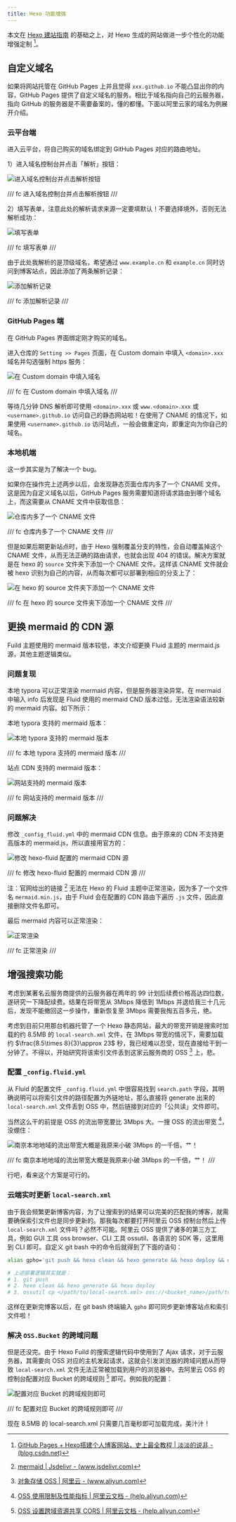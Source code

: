 ```yaml
---
title: Hexo 功能增强
---
```


本文在 [Hexo 建站指南](./build-your-own-website-with-hexo.md) 的基础之上，对 Hexo 生成的网站做进一步个性化的功能增强定制 [^config]。

[^config]: [GitHub Pages + Hexo搭建个人博客网站，史上最全教程 | 淡淡的说非 - (blog.csdn.net)](https://blog.csdn.net/yaorongke/article/details/119089190)

## 自定义域名

如果将网站托管在 GitHub Pages 上并且觉得 `xxx.github.io` 不能凸显出你的内容，GitHub Pages 提供了自定义域名的服务。相比于域名指向自己的云服务器，指向 GitHub 的服务器是不需要备案的，懂的都懂。下面以阿里云家的域名为例展开介绍。

### 云平台端

进入云平台，将自己购买的域名绑定到 GitHub Pages 对应的路由地址。

1）进入域名控制台并点击「解析」按钮：

![进入域名控制台并点击解析按钮](https://cdn.dwj601.cn/images/202403101115508.png)

/// fc
进入域名控制台并点击解析按钮
///

2）填写表单，注意此处的解析请求来源一定要填默认！不要选择境外，否则无法解析成功：

![填写表单](https://cdn.dwj601.cn/images/202403101120914.png)

/// fc
填写表单
///

由于此处我解析的是顶级域名，希望通过 `www.example.cn` 和 `example.cn` 同时访问到博客站点，因此添加了两条解析记录：

![添加解析记录](https://cdn.dwj601.cn/images/202403101117553.png)

/// fc
添加解析记录
///

### GitHub Pages 端

在 GitHub Pages 界面绑定刚才购买的域名。

进入仓库的 `Setting >> Pages` 页面，在 Custom domain 中填入 `<domain>.xxx` 域名并勾选强制 https 服务：

![在 Custom domain 中填入域名](https://cdn.dwj601.cn/images/202403101124296.png)

/// fc
在 Custom domain 中填入域名
///

等待几分钟 DNS 解析即可使用 `<domain>.xxx` 或 `www.<domain>.xxx` 或 `<username>.github.io` 访问自己的静态网站啦！在使用了 CNAME 的情况下，如果使用 `<username>.github.io` 访问站点，一般会做重定向，即重定向为你自己的域名。

### 本地机端

这一步其实是为了解决一个 bug。

如果你在操作完上述两步以后，会发现静态页面仓库内多了一个 CNAME 文件。这是因为自定义域名以后，GitHub Pages 服务需要知道将请求路由到哪个域名上，而这需要从 CNAME 文件中获取信息：

![仓库内多了一个 CNAME 文件](https://cdn.dwj601.cn/images/202403101223383.png)

/// fc
仓库内多了一个 CNAME 文件
///

但是如果后期更新站点时，由于 Hexo 强制覆盖分支的特性，会自动覆盖掉这个 CNAME 文件，从而无法正确的路由请求，也就会出现 404 的错误。解决方案就是在 hexo 的 `source` 文件夹下添加一个 CNAME 文件。这样该 CNAME 文件就会被 hexo 识别为自己的内容，从而每次都可以部署到相应的分支上了：

![在 hexo 的 source 文件夹下添加一个 CNAME 文件](https://cdn.dwj601.cn/images/202403101140516.png)

/// fc
在 hexo 的 source 文件夹下添加一个 CNAME 文件
///

## 更换 mermaid 的 CDN 源

Fuild 主题使用的 mermaid 版本较低，本文介绍更换 Fluid 主题的 mermaid.js 源，其他主题逻辑类似。

### 问题复现

本地 typora 可以正常渲染 mermaid 内容，但是服务器渲染异常。在 mermaid 中输入 info 后发现是 Fluid 使用的 mermaid CND 版本过低，无法渲染语法较新的 mermaid 内容。如下所示：

本地 typora 支持的 mermaid 版本：

![本地 typora 支持的 mermaid 版本](https://cdn.dwj601.cn/images/202409120854588.png)

/// fc
本地 typora 支持的 mermaid 版本
///

站点 CDN 支持的 mermaid 版本：

![网站支持的 mermaid 版本](https://cdn.dwj601.cn/images/202409120858955.png)

/// fc
网站支持的 mermaid 版本
///

### 问题解决

修改 `_config_fluid.yml` 中的 mermaid CDN 信息。由于原来的 CDN 不支持更高版本的 mermaid.js，所以直接用官方的：

![修改 hexo-fluid 配置的 mermaid CDN 源](https://cdn.dwj601.cn/images/202409120902191.png)

/// fc
修改 hexo-fluid 配置的 mermaid CDN 源
///

注：官网给出的链接 [^mermaid-js-cdn] 无法在 Hexo 的 Fluid 主题中正常渲染，因为多了一个文件名 `mermaid.min.js`，由于 Fluid 会在配置的 CDN 路由下遍历 `.js` 文件，因此直接删除文件名即可。

[^mermaid-js-cdn]: [mermaid | Jsdelivr - (www.jsdelivr.com)](https://www.jsdelivr.com/package/npm/mermaid?version=10.9.1)

最后 mermaid 内容可以正常渲染：

![正常渲染](https://cdn.dwj601.cn/images/202409120850752.png)

/// fc
正常渲染
///

## 增强搜索功能

考虑到某著名云服务商提供的云服务器在两年的 99 计划后续费价格高达四位数，遂研究一下降配续费。结果在将带宽从 3Mbps 降低到 1Mbps 并退给我三十几元后，发现不能撤回这一步操作，重新恢复至 3Mbps 需要我掏五百多元，绝。

考虑到目前只用那台机器托管了一个 Hexo 静态网站，最大的带宽开销是搜索时加载的约 8.5MB 的 `local-search.xml` 文件，在 3Mbps 带宽的情况下，需要加载约 $\frac{8.5\times 8}{3}\approx 23$ 秒，我已经难以忍受，现在直接给干到一分钟了。不得以，开始研究将该索引文件丢到这家云服务商的 OSS [^oss] 上，悲。

[^oss]: [对象存储 OSS | 阿里云 - (www.aliyun.com)](https://www.aliyun.com/product/oss?userCode=jpec1z57)

### 配置 `_config.fluid.yml`

从 Fluid 的配置文件 `_config.fluid.yml` 中很容易找到 `search.path` 字段，其明确说明可以将索引文件的路径配置为外链地址，那么直接将 generate 出来的 `local-search.xml` 文件丢到 OSS 中，然后链接到对应的「公共读」文件即可。

当然这么干的前提是 OSS 的流出带宽要比 3Mbps 大。一搜 OSS 的流出带宽 [^oss-limit]，没绷住：

[^oss-limit]: [OSS 使用限制及性能指标 | 阿里云文档 - (help.aliyun.com)](https://help.aliyun.com/zh/oss/product-overview/limits)

![南京本地地域的流出带宽大概是我原来小破 3Mbps 的一千倍，艹！](https://cdn.dwj601.cn/images/202501192317447.png)

/// fc
南京本地地域的流出带宽大概是我原来小破 3Mbps 的一千倍，艹！
///

行吧，看来这个方案是可行的。

### 云端实时更新 `local-search.xml`

由于我会频繁更新博客内容，为了让搜索到的结果可以完美的匹配我的博客，就需要确保索引文件也是同步更新的。那我每次都要打开阿里云 OSS 控制台然后上传 `local-search.xml` 文件吗？必然不可能。阿里云 OSS 提供了诸多的第三方工具，例如 GUI 工具 oss browser、CLI 工具 ossutil、各语言的 SDK 等，这里用到 CLI 即可。自定义 git bash 中的命令后就得到了下面的语句：

```bash
alias gpho='git push && hexo clean && hexo generate && hexo deploy && ossutil cp </path/to/local-search.xml> oss://dwj-oss/search-files/'

# 上述部署逻辑其实就是：
# 1. git push
# 2. hexo clean && hexo generate && hexo deploy
# 3. ossutil cp </path/to/local-search.xml> oss://<bucket_name>/path/to/oss_folder/
```

这样在更新完博客以后，在 git bash 终端输入 `gpho` 即可同步更新博客站点和索引文件啦！

### 解决 `OSS.Bucket` 的跨域问题

但是还没完。由于 Hexo Fuild 的搜索逻辑代码中使用到了 Ajax 请求，对于云服务器，其需要向 OSS 对应的主机发起请求，这就会引发浏览器的跨域问题从而导致 `local-search.xml` 文件无法正常被加载到用户的浏览器中。去阿里云 OSS 的控制台配置对应 Bucket 的跨域规则 [^cors] 即可。例如我的配置：

[^cors]: [OSS 设置跨域资源共享 CORS | 阿里云文档 - (help.aliyun.com)](https://help.aliyun.com/zh/oss/user-guide/cors-12/)

![配置对应 Bucket 的跨域规则即可](https://cdn.dwj601.cn/images/202501192333282.png)

/// fc
配置对应 Bucket 的跨域规则即可
///

现在 8.5MB 的 local-search.xml 只需要几百毫秒即可加载完成，美汁汁！
